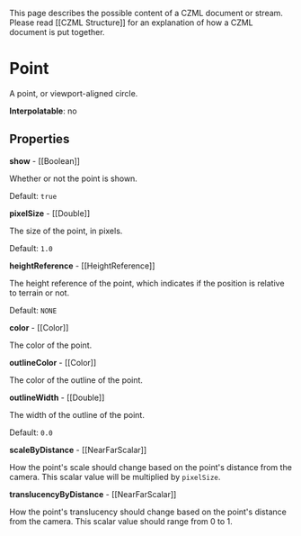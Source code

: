 This page describes the possible content of a CZML document or stream.  Please read [[CZML Structure]] for an explanation of how a CZML document is put together.

# Point

A point, or viewport-aligned circle.

**Interpolatable**: no

## Properties

**show** - [[Boolean]]

Whether or not the point is shown.

Default: `true`


**pixelSize** - [[Double]]

The size of the point, in pixels.

Default: `1.0`


**heightReference** - [[HeightReference]]

The height reference of the point, which indicates if the position is relative to terrain or not.

Default: `NONE`


**color** - [[Color]]

The color of the point.


**outlineColor** - [[Color]]

The color of the outline of the point.


**outlineWidth** - [[Double]]

The width of the outline of the point.

Default: `0.0`


**scaleByDistance** - [[NearFarScalar]]

How the point's scale should change based on the point's distance from the camera.  This scalar value will be multiplied by `pixelSize`.


**translucencyByDistance** - [[NearFarScalar]]

How the point's translucency should change based on the point's distance from the camera.  This scalar value should range from 0 to 1.


